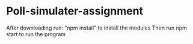 # Poll-simulater-assignment

After downloading run: "npm install" to install the modules
Then run npm start to run the program
